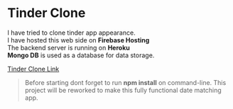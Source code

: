 # Tinder Clone

I have tried to clone tinder app appearance.  
I have hosted this web side on **Firebase Hosting**  
The backend server is running on **Heroku**  
**Mongo DB** is used as a database for data storage.  

[Tinder Clone Link](https://tinder-clone-6e5c8.web.app/)

> Before starting dont forget to run **npm install** on command-line.
> This project will be reworked to make this fully functional date matching app.
